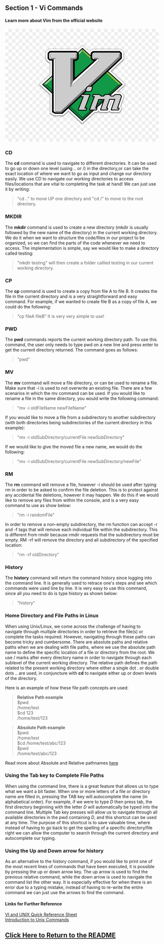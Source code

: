 ## Section 1 - Vi Commands

#### Learn more about Vim from the official website 
[![Image](/images/vimlogo.jpg)](www.vim.org)

### CD

The **cd** command is used to navigate to different directories. It can be used to go up or down one level (using .. or /) in the directory,or can take the exact location of where we want to go as input and change our directory easily. We use CD to navigate our working directories to access files/locations that are vital to completing the task at hand! We can just use it by writing:
>"cd .." to move UP one directory and "cd /" to move to the root directory.

### MKDIR
The **mkdir** command is used to create a new directory (mkdir is usually followed by the new name of the directory) in the current working directory. We do it when we want to structure the code/files in our project to be organized, so we can find the parts of the code whenever we need to access. The implementation is simple, say we would like to make a directory called testing:
>"mkdir testing" will then create a folder callled testing in our current working directory.

### CP
The **cp** command is used to create a copy from file A to file B. It creates the file in the current directory and is a very straightforward and easy command. For example, if we wanted to create file B as a copy of file A, we could do the following:
>"cp fileA fileB"
It is very very simple to use!

### PWD
The **pwd** commands reports the current working directory path. To use this command, the user only needs to type pwd on a new line and press enter to get the current directory returned. The command goes as follows:
>"pwd"

### MV
The **mv** command will move a file directory, or can be used to rename a file. Make sure that -i is used to not overwrite an existing file. There are a few scenarios in which the mv command can be used.
If you would like to rename a file in the same directory, you would write the following command:
>"mv -i oldFileName newFileName"

If you would like to move a file from a subdirectory to another subdirectory (with both directories being subdirectories of the current directory in this example):
>"mv -i oldSubDirectory/currentFile newSubDirectory"

If we would like to give the moved file a new name, we would do the following:
>"mv -i oldSubDirectory/currentFile newSubDirectory/newFile"

### RM
The **rm** command will remove a file, however -i should be used after typing rm in order to be asked to confirm the file deletion. This is to protect against any accidental file deletions, however it may happen. We do this if we would like to remove any files from within the console, and is a very easy command to use as show below:
>"rm -i randomFile"

In order to remove a non-empty subdirectory, the rm function can accept -r and -f tags that will remove each individual file within the subdirectory. This is different from rmdir because rmdir requests that the subdirectory must be empty. RM -rf will remove the directory and all subdirectory of the specified location:
>"rm -rf oldDirectory"

### History
The **history** command will return the command history since logging into the command line. It is generally used to retrace one's steps and see which commands were used line by line. It is very easy to use this command, since all you need to do is type history as shown below:
>"history"

### Home Directory and File Paths in Linux
When using Unix/Linux, we come across the challenge of having to navigate through multiple directories in order to retrieve the file(s) or complete the tasks required. However, navigating through these paths can become tricky and cumbersome. There are absolute paths and relative paths when we are dealing with file paths, where we use the absolute path name to define the specific location of a file or directory from the root. We use / marks after every directory name in order to navigate through each sublevel of the current working directory. The relative path defines the path related to the present working directory where either a single dot . or double dots .. are used, in conjuncture with **cd** to navigate either up or down levels of the directory.

Here is an example of how these file path concepts are used:  
>__Relative Path example__  
>$pwd  
>/home/test  
>$cd 123  
>/home/test/123  

>__Absolute Path example__  
>$pwd  
>/home/test  
>$cd /home/test/abc/123  
>$pwd  
>/home/test/abc/123  

Read more about Absolute and Relative pathnames [here](https://www.geeksforgeeks.org/absolute-relative-pathnames-unix/)

### Using the Tab key to Complete File Paths
When using the command line, there is a great feature that allows us to type what we want a bit faster. When one or more letters of a file or directory name are filled in, pressing the TAB key will autocomplete the name (in alphabetical order). For example, if we were to type _D_ then press tab, the first directory beginning with the letter _D_ will automatically be typed into the command line. Multiple Tab key presses will allow us to navigate through all available directories in the pwd containing _D_, and this shortcut can be used at any time. The purpose of this shortcut is to save valuable time, where instead of having to go back to get the spelling of a specific directory/file right we can allow the computer to search through the current directory and autocomplete our typing.

### Using the Up and Down arrow for history
As an alternative to the history command, if you would like to print one of the most recent lines of commands that have been executed, it is possible by pressing the up or down arrow  key. The up arrow is used to find the previous relative command, while the down arrow is used to navigate the command list the other way. It is especially effective for when there is an error due to a typing mistake, instead of having to re-write the entire command we can just use the arrows to find the command.

#### Links for Further Reference
[VI and UNIX Quick Reference Sheet](https://acm.cs.virginia.edu/data/viunix.html)  
[Introduction to Unix Commands](https://kb.iu.edu/d/afsk)

## [Click Here to Return to the README](https://github.com/tmccalla777/RBTminiproject--Fall-2019/blob/master/README.md)

